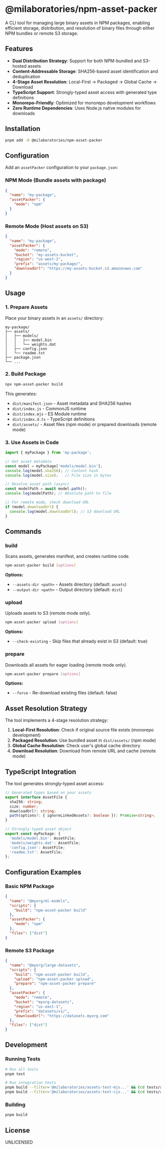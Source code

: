 # @milaboratories/npm-asset-packer

A CLI tool for managing large binary assets in NPM packages, enabling efficient storage, distribution, and resolution of binary files through either NPM bundles or remote S3 storage.

## Features

- **Dual Distribution Strategy**: Support for both NPM-bundled and S3-hosted assets
- **Content-Addressable Storage**: SHA256-based asset identification and deduplication
- **4-Stage Asset Resolution**: Local-First → Packaged → Global Cache → Download
- **TypeScript Support**: Strongly-typed asset access with generated type definitions
- **Monorepo-Friendly**: Optimized for monorepo development workflows
- **Zero Runtime Dependencies**: Uses Node.js native modules for downloads

## Installation

```bash
pnpm add -D @milaboratories/npm-asset-packer
```

## Configuration

Add an `assetPacker` configuration to your `package.json`:

### NPM Mode (Bundle assets with package)

```json
{
  "name": "my-package",
  "assetPacker": {
    "mode": "npm"
  }
}
```

### Remote Mode (Host assets on S3)

```json
{
  "name": "my-package",
  "assetPacker": {
    "mode": "remote",
    "bucket": "my-assets-bucket",
    "region": "us-west-2",
    "prefix": "assets/my-package/",
    "downloadUrl": "https://my-assets-bucket.s3.amazonaws.com"
  }
}
```

## Usage

### 1. Prepare Assets

Place your binary assets in an `assets/` directory:

```
my-package/
├── assets/
│   ├── models/
│   │   ├── model.bin
│   │   └── weights.dat
│   ├── config.json
│   └── readme.txt
├── package.json
└── ...
```

### 2. Build Package

```bash
npx npm-asset-packer build
```

This generates:
- `dist/manifest.json` - Asset metadata and SHA256 hashes
- `dist/index.js` - CommonJS runtime
- `dist/index.mjs` - ES Module runtime
- `dist/index.d.ts` - TypeScript definitions
- `dist/assets/` - Asset files (npm mode) or prepared downloads (remote mode)

### 3. Use Assets in Code

```typescript
import { myPackage } from 'my-package';

// Get asset metadata
const model = myPackage['models/model.bin'];
console.log(model.sha256); // Content hash
console.log(model.size);   // File size in bytes

// Resolve asset path (async)
const modelPath = await model.path();
console.log(modelPath); // Absolute path to file

// For remote mode, check download URL
if (model.downloadUrl) {
  console.log(model.downloadUrl); // S3 download URL
}
```

## Commands

### build

Scans assets, generates manifest, and creates runtime code.

```bash
npm-asset-packer build [options]
```

**Options:**
- `--assets-dir <path>` - Assets directory (default: `assets`)
- `--output-dir <path>` - Output directory (default: `dist`)

### upload

Uploads assets to S3 (remote mode only).

```bash
npm-asset-packer upload [options]
```

**Options:**
- `--check-existing` - Skip files that already exist in S3 (default: true)

### prepare

Downloads all assets for eager loading (remote mode only).

```bash
npm-asset-packer prepare [options]
```

**Options:**
- `--force` - Re-download existing files (default: false)

## Asset Resolution Strategy

The tool implements a 4-stage resolution strategy:

1. **Local-First Resolution**: Check if original source file exists (monorepo development)
2. **Packaged Resolution**: Use bundled asset in `dist/assets/` (npm mode)
3. **Global Cache Resolution**: Check user's global cache directory
4. **Download Resolution**: Download from remote URL and cache (remote mode)

## TypeScript Integration

The tool generates strongly-typed asset access:

```typescript
// Generated types based on your assets
export interface AssetFile {
  sha256: string;
  size: number;
  downloadUrl?: string;
  path(options?: { ignoreLinkedAssets?: boolean }): Promise<string>;
}

// Strongly-typed asset object
export const myPackage: {
  'models/model.bin': AssetFile;
  'models/weights.dat': AssetFile;
  'config.json': AssetFile;
  'readme.txt': AssetFile;
};
```

## Configuration Examples

### Basic NPM Package

```json
{
  "name": "@myorg/ml-models",
  "scripts": {
    "build": "npm-asset-packer build"
  },
  "assetPacker": {
    "mode": "npm"
  },
  "files": ["dist"]
}
```

### Remote S3 Package

```json
{
  "name": "@myorg/large-datasets",
  "scripts": {
    "build": "npm-asset-packer build",
    "upload": "npm-asset-packer upload",
    "prepare": "npm-asset-packer prepare"
  },
  "assetPacker": {
    "mode": "remote",
    "bucket": "myorg-datasets",
    "region": "us-east-1",
    "prefix": "datasets/v1/",
    "downloadUrl": "https://datasets.myorg.com"
  },
  "files": ["dist"]
}
```

## Development

### Running Tests

```bash
# Run all tests
pnpm test

# Run integration tests
pnpm build --filter='@milaboratories/assets-test-mjs...' && (cd tests/assets-test-mjs && pnpm test)
pnpm build --filter='@milaboratories/assets-test-cjs...' && (cd tests/assets-test-cjs && pnpm test)
```

### Building

```bash
pnpm build
```

## License

UNLICENSED